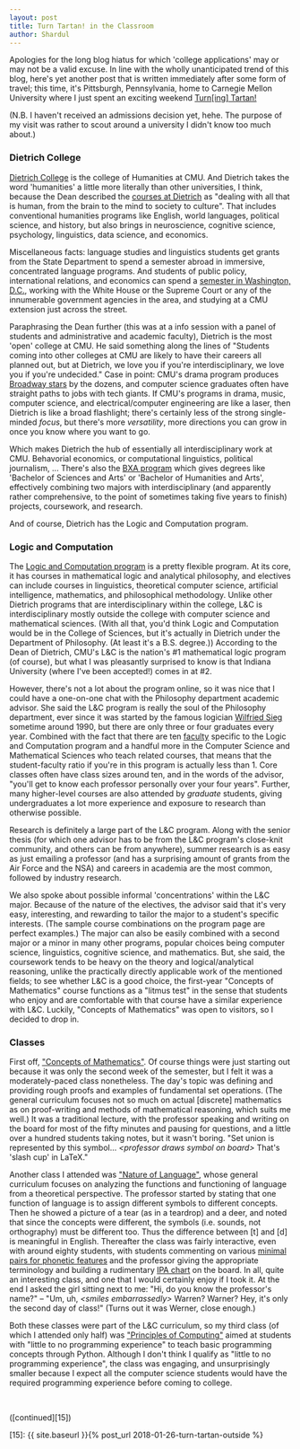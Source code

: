 ```yaml
---
layout: post
title: Turn Tartan! in the Classroom
author: Shardul
---
```


Apologies for the long blog hiatus for which 'college applications' may or may
not be a valid excuse. In line with the wholly unanticipated trend of this blog,
here's yet another post that is written immediately after some form of travel;
this time, it's Pittsburgh, Pennsylvania, home to Carnegie Mellon University
where I just spent an exciting weekend [Turn\[ing\] Tartan!][1]

(N.B. I haven't received an admissions decision yet, hehe. The purpose of my
visit was rather to scout around a university I didn't know too much about.)

### Dietrich College ###

[Dietrich College][2] is the college of Humanities at CMU. And Dietrich takes
the word 'humanities' a little more literally than other universities, I think,
because the Dean described the [courses at Dietrich][3] as "dealing with all
that is human, from the brain to the mind to society to culture". That includes
conventional humanities programs like English, world languages, political
science, and history, but also brings in neuroscience, cognitive science,
psychology, linguistics, data science, and economics.

Miscellaneous facts: language studies and linguistics students get grants from
the State Department to spend a semester abroad in immersive, concentrated
language programs. And students of public policy, international relations, and
economics can spend a [semester in Washington, D.C.][4], working with the White
House or the Supreme Court or any of the innumerable government agencies in the
area, and studying at a CMU extension just across the street.

Paraphrasing the Dean further (this was at a info session with a panel of
students and administrative and academic faculty), Dietrich is the most 'open'
college at CMU. He said something along the lines of "Students coming into other
colleges at CMU are likely to have their careers all planned out, but at
Dietrich, we love you if you're interdisciplinary, we love you if you're
undecided." Case in point: CMU's drama program produces [Broadway stars][5] by
the dozens, and computer science graduates often have straight paths to jobs
with tech giants. If CMU's programs in drama, music, computer science, and
electrical/computer engineering are like a laser, then Dietrich is like a broad
flashlight; there's certainly less of the strong single-minded _focus_, but
there's more _versatility_, more directions you can grow in once you know where
you want to go.

Which makes Dietrich the hub of essentially all interdisciplinary work at CMU.
Behavorial economics, or computational linguistics, political journalism, ...
There's also the [BXA program][6] which gives degrees like 'Bachelor of Sciences
and Arts' or 'Bachelor of Humanities and Arts', effectively combining two majors
with interdisciplinary (and apparently rather comprehensive, to the point of
sometimes taking five years to finish) projects, coursework, and research.

And of course, Dietrich has the Logic and Computation program.

### Logic and Computation ###

The [Logic and Computation program][7] is a pretty flexible program. At its
core, it has courses in mathematical logic and analytical philosophy, and
electives can include courses in linguistics, theoretical computer science,
artificial intelligence, mathematics, and philosophical methodology. Unlike
other Dietrich programs that are interdisciplinary within the college, L&C is
interdisciplinary mostly outside the college with computer science and
mathematical sciences. (With all that, you'd think Logic and Computation would
be in the College of Sciences, but it's actually in Dietrich under the
Department of Philosophy. (At least it's a B.S.  degree.)) According to the Dean
of Dietrich, CMU's L&C is the nation's \#1 mathematical logic program (of
course), but what I was pleasantly surprised to know is that Indiana University
(where I've been accepted!) comes in at \#2.

However, there's not a lot about the program online, so it was nice that I could
have a one-on-one chat with the Philosophy department academic advisor. She said
the L&C program is really the soul of the Philosophy department, ever since it
was started by the famous logician [Wilfried Sieg][8] sometime around 1990, but
there are only three or four graduates every year. Combined with the fact that
there are ten [faculty][9] specific to the Logic and Computation program and a
handful more in the Computer Science and Mathematical Sciences who teach related
courses, that means that the student-faculty ratio if you're in this program is
actually less than 1. Core classes often have class sizes around ten, and in the
words of the advisor, "you'll get to know each professor personally over your
four years". Further, many higher-level courses are also attended by _graduate_
students, giving undergraduates a lot more experience and exposure to research
than otherwise possible.

Research is definitely a large part of the L&C program. Along with the senior
thesis (for which one advisor has to be from the L&C program's close-knit
community, and others can be from anywhere), summer research is as easy as just
emailing a professor (and has a surprising amount of grants from the Air Force
and the NSA) and careers in academia are the most common, followed by industry
research.

We also spoke about possible informal 'concentrations' within the L&C major.
Because of the nature of the electives, the advisor said that it's very easy,
interesting, and rewarding to tailor the major to a student's specific
interests. (The sample course combinations on the program page are perfect
examples.) The major can also be easily combined with a second major or a minor
in many other programs, popular choices being computer science, linguistics,
cognitive science, and mathematics. But, she said, the coursework tends to be
heavy on the theory and logical/analytical reasoning, unlike the practically
directly applicable work of the mentioned fields; to see whether L&C is a good
choice, the first-year "Concepts of Mathematics" course functions as a "litmus
test" in the sense that students who enjoy and are comfortable with that course
have a similar experience with L&C. Luckily, "Concepts of Mathematics" was open
to visitors, so I decided to drop in.

### Classes ###

First off, ["Concepts of Mathematics"][10]. Of course things were just starting
out because it was only the second week of the semester, but I felt it was a
moderately-paced class nonetheless. The day's topic was defining and providing
rough proofs and examples of fundamental set operations. (The general curriculum
focuses not so much on actual [discrete] mathematics as on proof-writing and
methods of mathematical reasoning, which suits me well.) It was a traditional
lecture, with the professor speaking and writing on the board for most of the
fifty minutes and pausing for questions, and a little over a hundred students
taking notes, but it wasn't boring. "Set union is represented by this symbol...
_\<professor draws symbol on board\>_ That's 'slash cup' in LaTeX."

Another class I attended was ["Nature of Language"][11], whose general
curriculum focuses on analyzing the functions and functioning of language from a
theoretical perspective. The professor started by stating that one function of
language is to assign different symbols to different concepts. Then he showed a
picture of a tear (as in a teardrop) and a deer, and noted that since the
concepts were different, the symbols (i.e. sounds, not orthography) must be
different too. Thus the difference between [t] and [d] is meaningful in English.
Thereafter the class was fairly interactive, even with around eighty students,
with students commenting on various [minimal pairs for phonetic features][12]
and the professor giving the appropriate terminology and building a rudimentary
[IPA chart][13] on the board. In all, quite an interesting class, and one that I
would certainly enjoy if I took it. At the end I asked the girl sitting next to
me: "Hi, do you know the professor's name?" – "Um, uh, _\<smiles
embarrassedly\>_ Warren? Warner? Hey, it's only the second day of class!" (Turns
out it was Werner, close enough.)

Both these classes were part of the L&C curriculum, so my third class (of which
I attended only half) was ["Principles of Computing"][14] aimed at students with
"little to no programming experience" to teach basic programming concepts
through Python. Although I don't think I qualify as "little to no programming
experience", the class was engaging, and unsurprisingly smaller because I expect
all the computer science students would have the required programming experience
before coming to college.

&nbsp;

([continued][15])

  [1]: https://admission.enrollment.cmu.edu/pages/turn-tartan-overnight
  [2]: https://www.cmu.edu/dietrich/
  [3]: http://coursecatalog.web.cmu.edu/dietrichcollegeofhumanitiesandsocialsciences/#degreeandprogramoptionstext
  [4]: http://coursecatalog.web.cmu.edu/dietrichcollegeofhumanitiesandsocialsciences/#washingtonsemesterprogramtext
  [5]: http://drama.cmu.edu/showcase/acting/
  [6]: https://www.cmu.edu/interdisciplinary/programs/vision.html
  [7]: http://coursecatalog.web.cmu.edu/dietrichcollegeofhumanitiesandsocialsciences/departmentofphilosophy/#majorinlogicandcomputationtext
  [8]: https://www.cmu.edu/dietrich/philosophy/people/faculty/sieg.html
  [9]: https://www.cmu.edu/dietrich/philosophy/people/faculty/index.html
  [10]: http://coursecatalog.web.cmu.edu/search/?context=catalog&search=21-127
  [11]: http://coursecatalog.web.cmu.edu/search/?context=catalog&search=80-180
  [12]: https://en.wikipedia.org/wiki/Minimal_pair
  [13]: https://en.wikipedia.org/wiki/International_Phonetic_Alphabet_chart
  [14]: http://www.cs.cmu.edu/~./15110/
  [15]: {{ site.baseurl }}{% post_url 2018-01-26-turn-tartan-outside %}
